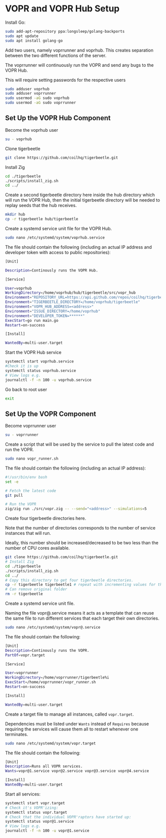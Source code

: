 # VOPR and VOPR Hub Setup
Install Go:
```bash
sudo add-apt-repository ppa:longsleep/golang-backports
sudo apt update
sudo apt install golang-go
```

Add two users, namely voprrunner and voprhub. This creates separation between the two different functions of the server.

The voprrunner will continuously run the VOPR and send any bugs to the VOPR Hub.

This will require setting passwords for the respective users

```bash
sudo adduser voprhub
sudo adduser voprrunner
sudo usermod -aG sudo voprhub
sudo usermod -aG sudo voprrunner
```

## Set Up the VOPR Hub Component

Become the voprhub user
```bash
su - voprhub
```

Clone tigerbeetle
```bash
git clone https://github.com/coilhq/tigerbeetle.git
```

Install Zig
```bash
cd ./tigerbeetle
./scripts/install_zig.sh
cd ../
```

Create a second tigerbeetle directory here inside the hub directory which will run the VOPR Hub, then the initial tigerbeetle directory will be needed to replay seeds that the hub receives.
```bash
mkdir hub
cp -r tigerbeetle hub/tigerbeetle
```

Create a systemd service unit file for the VOPR Hub.
```bash
sudo nano /etc/systemd/system/voprhub.service
```
The file should contain the following (including an actual IP address and developer token with access to public repositories):
```bash
[Unit]

Description=Continously runs the VOPR Hub.

[Service]

User=voprhub
WorkingDirectory=/home/voprhub/hub/tigerbeetle/src/vopr_hub
Environment="REPOSITORY_URL=https://api.github.com/repos/coilhq/tigerbeetle/issues"
Environment="TIGERBEETLE_DIRECTORY=/home/voprhub/tigerbeetle"
Environment="VOPR_HUB_ADDRESS=<address>"
Environment="ISSUE_DIRECTORY=/home/voprhub"
Environment="DEVELOPER_TOKEN=******"
ExecStart=go run main.go
Restart=on-success

[Install]

WantedBy=multi-user.target
```

Start the VOPR Hub service
```bash
systemctl start voprhub.service
#Check it is up
systemctl status voprhub.service
# View logs e.g.
journalctl -f -n 100 -u voprhub.service
```

Go back to root user
```bash
exit
```

## Set Up the VOPR Component

Become voprrunner user
```bash
su - voprrunner
```

Create a script that will be used by the service to pull the latest code and run the VOPR.
```bash
sudo nano vopr_runner.sh
```

The file should contain the following (including an actual IP address):
```bash
#!/usr/bin/env bash
set -e

# Fetch the latest code
git pull

# Run the VOPR
zig/zig run ./src/vopr.zig -- --send="<address>" --simulations=5
```

Create four tigerbeetle directories here.

Note that the number of directories corresponds to the number of service instances that will run.

Ideally, this number should be increased/decreased to be two less than the number of CPU cores available.
```bash
git clone https://github.com/coilhq/tigerbeetle.git
# Install Zig
cd ./tigerbeetle
./scripts/install_zig.sh
cd ../
# Copy this directory to get four tigerbeetle directories.
cp -r tigerbeetle tigerbeetle1 # repeat with incrementing values for the other instances.
# Can remove original folder
rm -r tigerbeetle
```

Create a systemd service unit file.

Naming the file vopr@.service means it acts as a template that can reuse the same file to run different services that each target their own directories.
```bash
sudo nano /etc/systemd/system/vopr@.service
```

The file should contain the following:
```bash
[Unit]
Description=Continously runs the VOPR.
PartOf=vopr.target

[Service]

User=voprrunner
WorkingDirectory=/home/voprrunner/tigerbeetle%i
ExecStart=/home/voprrunner/vopr_runner.sh
Restart=on-success

[Install]

WantedBy=multi-user.target
```

Create a target file to manage all instances, called `vopr.target`.

Dependencies must be listed under `Wants` instead of `Requires` because requiring the services will cause them all to restart whenever one terminates.
```bash
sudo nano /etc/systemd/system/vopr.target
```

The file should contain the following:
```bash
[Unit]
Description=Runs all VOPR services.
Wants=vopr@1.service vopr@2.service vopr@3.service vopr@4.service

[Install]
WantedBy=multi-user.target
```

Start all services:
```bash
systemctl start vopr.target
# Check it's VOPR'izing:
systemctl status vopr.target
# Check that the individual VOPR'raptors have started up:
systemctl status vopr@1.service
# View logs e.g.
journalctl -f -n 100 -u vopr@1.service
```
